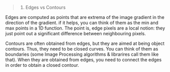 > 1. Edges vs Contours
> 
Edges are computed as points that are extrema of the image gradient in the direction of the gradient. if it helps, you can think of them as the min and max points in a 1D function. The point is, edge pixels are a local notion: they just point out a significant difference between neighbouring pixels.

Contours are often obtained from edges, but they are aimed at being object contours. Thus, they need to be closed curves. You can think of them as boundaries (some Image Processing algorithms & librarires call them like that). When they are obtained from edges, you need to connect the edges in order to obtain a closed contour.